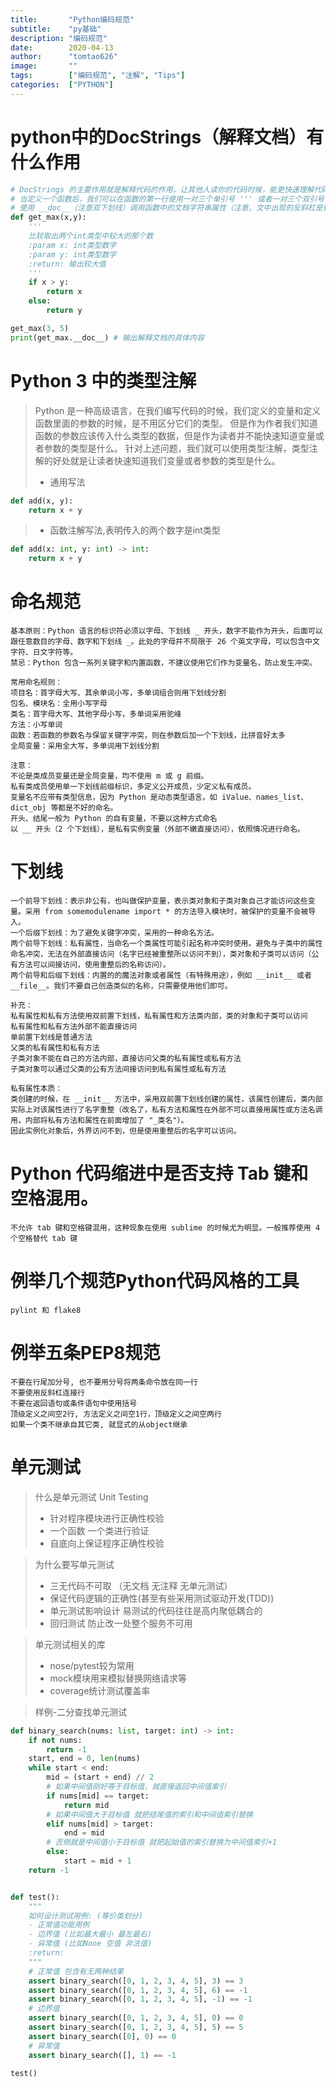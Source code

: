 ```yaml
---
title:       "Python编码规范"
subtitle:    "py基础"
description: "编码规范"
date:        2020-04-13
author:      "tomtao626"
image:       ""
tags:        ["编码规范", "注解", "Tips"]
categories:  ["PYTHON"]
---
```


# python中的DocStrings（解释文档）有什么作用
```python
# DocStrings 的主要作用就是解释代码的作用，让其他人读你的代码时候，能更快速理解代码的作用是什么。
# 当定义一个函数后，我们可以在函数的第一行使用一对三个单引号 ''' 或者一对三个双引号 """ 来定义一个文档字符串，该文档字符串就是该函数的解释文档。
# 使用 __doc__（注意双下划线）调用函数中的文档字符串属性（注意，文中出现的反斜杠是转义符，去除一些符号的特殊格式）
def get_max(x,y):
    '''
    比较取出两个int类型中较大的那个数
    :param x: int类型数字
    :param y: int类型数字
    :return: 输出较大值
    '''
    if x > y:
        return x
    else:
        return y

get_max(3, 5)
print(get_max.__doc__) # 输出解释文档的具体内容
```

# Python 3 中的类型注解
> Python 是一种高级语言，在我们编写代码的时候，我们定义的变量和定义函数里面的参数的时候，是不用区分它们的类型。
  但是作为作者我们知道函数的参数应该传入什么类型的数据，但是作为读者并不能快速知道变量或者参数的类型是什么。
  针对上述问题，我们就可以使用类型注解，类型注解的好处就是让读者快速知道我们变量或者参数的类型是什么。
> + 通用写法
```python
def add(x, y):
    return x + y
```
> + 函数注解写法,表明传入的两个数字是int类型
```python
def add(x: int, y: int) -> int:
    return x + y
```

# 命名规范
    基本原则：Python 语言的标识符必须以字母、下划线 _ 开头，数字不能作为开头，后面可以跟任意数目的字母、数字和下划线 _。此处的字母并不局限于 26 个英文字母，可以包含中文字符、日文字符等。
    禁忌：Python 包含一系列关键字和内置函数，不建议使用它们作为变量名，防止发生冲突。

    常用命名规则：
    项目名：首字母大写、其余单词小写，多单词组合则用下划线分割
    包名、模块名：全用小写字母
    类名：首字母大写、其他字母小写，多单词采用驼峰
    方法：小写单词
    函数：若函数的参数名与保留关键字冲突，则在参数后加一个下划线，比拼音好太多
    全局变量：采用全大写，多单词用下划线分割

    注意：
    不论是类成员变量还是全局变量，均不使用 m 或 g 前缀。
    私有类成员使用单一下划线前缀标识，多定义公开成员，少定义私有成员。
    变量名不应带有类型信息，因为 Python 是动态类型语言。如 iValue、names_list、dict_obj 等都是不好的命名。
    开头、结尾一般为 Python 的自有变量，不要以这种方式命名
    以 __ 开头（2 个下划线），是私有实例变量（外部不嫩直接访问），依照情况进行命名。

# 下划线
    一个前导下划线：表示非公有，也叫做保护变量，表示类对象和子类对象自己才能访问这些变量。采用 from somemodulename import * 的方法导入模块时，被保护的变量不会被导入。
    一个后缀下划线：为了避免关键字冲突，采用的一种命名方法。
    两个前导下划线：私有属性，当命名一个类属性可能引起名称冲突时使用。避免与子类中的属性命名冲突，无法在外部直接访问（名字已经被重整所以访问不到），类对象和子类可以访问（公有方法可以间接访问，使用重整后的名称访问）。
    两个前导和后缀下划线：内置的的魔法对象或者属性（有特殊用途），例如 __init__ 或者 __file__。我们不要自己创造类似的名称，只需要使用他们即可。

    补充：
    私有属性和私有方法使用双前置下划线，私有属性和方法类内部，类的对象和子类可以访问
    私有属性和私有方法外部不能直接访问
    单前置下划线是普通方法
    父类的私有属性和私有方法
    子类对象不能在自己的方法内部，直接访问父类的私有属性或私有方法
    子类对象可以通过父类的公有方法间接访问到私有属性或私有方法

    私有属性本质：
    类创建的时候，在 __init__ 方法中，采用双前置下划线创建的属性，该属性创建后，类内部实际上对该属性进行了名字重整（改名了，私有方法和属性在外部不可以直接用属性或方法名调用，内部将私有方法和属性在前面增加了 "_类名"）。
    因此实例化对象后，外界访问不到，但是使用重整后的名字可以访问。

# Python 代码缩进中是否支持 Tab 键和空格混用。
    不允许 tab 键和空格键混用，这种现象在使用 sublime 的时候尤为明显。一般推荐使用 4 个空格替代 tab 键

# 例举几个规范Python代码风格的工具
    pylint 和 flake8

# 例举五条PEP8规范
    不要在行尾加分号, 也不要用分号将两条命令放在同一行
    不要使用反斜杠连接行
    不要在返回语句或条件语句中使用括号
    顶级定义之间空2行, 方法定义之间空1行，顶级定义之间空两行
    如果一个类不继承自其它类, 就显式的从object继承

# 单元测试
> 什么是单元测试 Unit Testing
> + 针对程序模块进行正确性校验
> + 一个函数 一个类进行验证
> + 自底向上保证程序正确性校验

> 为什么要写单元测试
> + 三无代码不可取 （无文档 无注释 无单元测试）
> + 保证代码逻辑的正确性(甚至有些采用测试驱动开发(TDD))
> + 单元测试影响设计 易测试的代码往往是高内聚低耦合的
> + 回归测试 防止改一处整个服务不可用

> 单元测试相关的库
> + nose/pytest较为常用
> + mock模块用来模拟替换网络请求等
> + coverage统计测试覆盖率

> 样例-二分查找单元测试

```python
def binary_search(nums: list, target: int) -> int:
    if not nums:
        return -1
    start, end = 0, len(nums)
    while start < end:
        mid = (start + end) // 2
        # 如果中间值刚好等于目标值，就直接返回中间值索引
        if nums[mid] == target:
            return mid
        # 如果中间值大于目标值 就把结尾值的索引和中间值索引替换
        elif nums[mid] > target:
            end = mid
        # 否侧就是中间值小于目标值 就把起始值的索引替换为中间值索引+1
        else:
            start = mid + 1
    return -1


def test():
    """
    如何设计测试用例: (等价类划分)
    - 正常值功能用例
    - 边界值 (比如最大最小 最左最右)
    - 异常值 (比如None 空值 非法值)
    :return:
    """
    # 正常值 包含有无两种结果
    assert binary_search([0, 1, 2, 3, 4, 5], 3) == 3
    assert binary_search([0, 1, 2, 3, 4, 5], 6) == -1
    assert binary_search([0, 1, 2, 3, 4, 5], -1) == -1
    # 边界值
    assert binary_search([0, 1, 2, 3, 4, 5], 0) == 0
    assert binary_search([0, 1, 2, 3, 4, 5], 5) == 5
    assert binary_search([0], 0) == 0
    # 异常值
    assert binary_search([], 1) == -1

test()
```